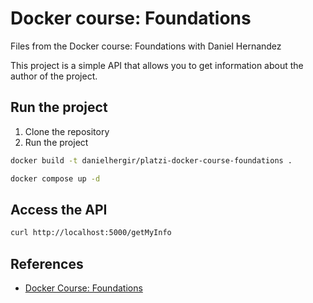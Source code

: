 # Docker course: Foundations

Files from the Docker course: Foundations with Daniel Hernandez

This project is a simple API that allows you to get information about the author of the project.

## Run the project

1. Clone the repository
2. Run the project

```bash
docker build -t danielhergir/platzi-docker-course-foundations .

docker compose up -d
```

## Access the API

```bash
curl http://localhost:5000/getMyInfo
```

## References

- [Docker Course: Foundations](https://platzi.com/cursos/docker-fundamentos/)
